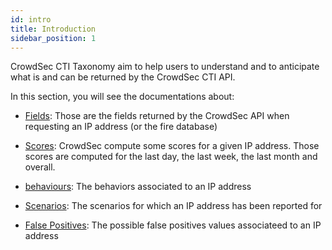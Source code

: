 ```yaml
---
id: intro
title: Introduction
sidebar_position: 1
---
```



CrowdSec CTI Taxonomy aim to help users to understand and to anticipate what is and can be returned by the CrowdSec CTI API.

In this section, you will see the documentations about:

 - [Fields](/cti_api/taxonomy/cti_fields.md): Those are the fields returned by the CrowdSec API when requesting an IP address (or the fire database)

 - [Scores](/cti_api/taxonomy/scores.md): CrowdSec compute some scores for a given IP address. Those scores are computed for the last day, the last week, the last month and overall.

 - [behaviours](/cti_api/taxonomy/behaviours.mdx): The behaviors associated to an IP address

 - [Scenarios](/cti_api/taxonomy/scenarios.mdx): The scenarios for which an IP address has been reported for

 - [False Positives](/cti_api/taxonomy/false_positives.mdx): The possible false positives values associateed to an IP address


